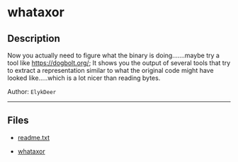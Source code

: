 # whataxor

## Description

Now you actually need to figure what the binary is doing.......maybe try a tool like https://dogbolt.org/; It shows you the output of several tools that try to extract a representation similar to what the original code might have looked like.....which is a lot nicer than reading bytes.

Author: `ElykDeer`

---

## Files

* [readme.txt](files/readme.txt)

* [whataxor](files/whataxor)

